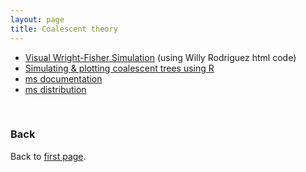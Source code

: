 ```yaml
---
layout: page
title: Coalescent theory
---
```


* [Visual Wright-Fisher Simulation](WFsimulation.html) (using Willy Rodriguez html code)
* [Simulating & plotting coalescent trees using R](Plot_coalescence_trees_with_R.md)
* [ms documentation](../data/msdoc.pdf)
* [ms distribution](../data/ms.zip)


<br/>

### Back

Back to [first page](../index.md).
